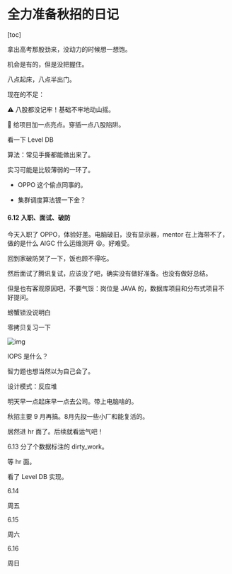 # 全力准备秋招的日记

[toc]

拿出高考那股劲来，没动力的时候想一想饱。

机会是有的，但是没把握住。

八点起床，八点半出门。



现在的不足：

⚠ 八股都没记牢！基础不牢地动山摇。

💎 给项目加一点亮点。穿插一点八股陷阱。

看一下 Level DB

算法：常见手撕都能做出来了。

实习可能是比较薄弱的一环了。

* OPPO 这个偷点同事的。

* 集群调度算法镀一下金？





#### 6.12 入职、面试、破防

今天入职了 OPPO，体验好差。电脑破旧，没有显示器，mentor 在上海带不了，做的是什么 AIGC 什么运维测开 😫。好难受。

回到家破防哭了一下，饭也顾不得吃。



然后面试了腾讯复试，应该没了吧，确实没有做好准备。也没有做好总结。

但是也有客观原因吧，不要气馁：岗位是 JAVA 的，数据库项目和分布式项目不好提问。



螃蟹锁没说明白

零拷贝复习一下

![img](https://p3-juejin.byteimg.com/tos-cn-i-k3u1fbpfcp/f6c3a1a5de3640aeb3b8a8771ff3a810~tplv-k3u1fbpfcp-zoom-in-crop-mark:1512:0:0:0.awebp)

IOPS 是什么？

智力题也想当然以为自己会了。

设计模式：反应堆



明天早一点起床早一点去公司。带上电脑啥的。



秋招主要 9 月再搞。8月先投一些小厂和能复活的。



居然进 hr 面了。后续就看运气吧！



6.13 分了个数据标注的 dirty_work。

等 hr 面。

看了 Level DB 实现。



6.14

周五

6.15

周六

6.16

周日
